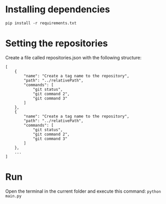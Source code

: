 # Installing dependencies
```pip install -r requirements.txt```

# Setting the repositories
Create a file called repositories.json with the following structure:

```
[
    {
        "name": "Create a tag name to the repository",
        "path": "../relativePath",
        "commands": [
            "git status",
            "git command 2",
            "git command 3"
        ]
    },
    {
        "name": "Create a tag name to the repository",
        "path": "../relativePath",
        "commands": [
            "git status",
            "git command 2",
            "git command 3"
        ]
    },
    ...
]
```

# Run
Open the terminal in the current folder and execute this command:
```python main.py```
